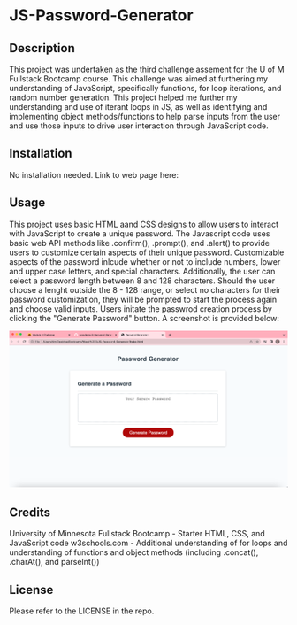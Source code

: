 # JS-Password-Generator

## Description

This project was undertaken as the third challenge assement for the U of M Fullstack Bootcamp course. This challenge was aimed at furthering my understanding of JavaScript, specifically functions, for loop iterations, and random number generation. This project helped me further my understanding and use of iterant loops in JS, as well as identifying and implementing object methods/functions to help parse inputs from the user and use those inputs to drive user interaction through JavaScript code.

## Installation

No installation needed. Link to web page here: 

## Usage

This project uses basic HTML aand CSS designs to allow users to interact with JavaScript to create a unique password. The Javascript code uses basic web API methods like .confirm(), .prompt(), and .alert() to provide users to customize certain aspects of their unique password. Customizable aspects of the password inlcude whether or not to include numbers, lower and upper case letters, and special characters. Additionally, the user can select a password length between 8 and 128 characters. Should the user choose a lenght outside the 8 - 128 range, or select no characters for their password customization, they will be prompted to start the process again and choose valid inputs. Users initate the passwrod creation process by clicking the "Generate Password" button. A screenshot is provided below:

![JS Password Generator](image-2.png)

## Credits

University of Minnesota Fullstack Bootcamp - Starter HTML, CSS, and JavaScript code
w3schools.com - Additional understanding of for loops and understanding of functions and object methods (including .concat(), .charAt(), and parseInt())

## License

Please refer to the LICENSE in the repo.
